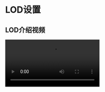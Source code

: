 # LOD设置 

## LOD介绍视频

<video controls src="https://arkimg.ark.online/02%E5%9C%BA%E6%99%AF%E7%AF%87%EF%BC%9A%E6%A8%A1%E5%9E%8BLOD%E4%BB%8B%E7%BB%8D.mp4" />



- **在编辑器中，您可在场景中放置一个网格模型，当玩家远离它的时候，可让该网格模型切换为不复杂的网格模型，以便让场景运行得更流畅。**

  ## LOD三角形百分比
  
  模型面数≤8000三角面的模型
  
  LOD1：50
  
  LOD2：25
  
  模型面数≥8000三角面内的模型
  
  LOD1：35
  
  LOD2：10
  
  ## 3ds Max制作lod步骤： 
  
  1.制作好lod并正确命名：
  
    原模型命名后缀LOD0 一级LOD命名后缀LOD1
  
  二级LOD命名后缀LOD2
  
  LOD模型制作完毕后后选中所有LOD打组，分组名就是导入模型的默认名字。
  
  ![img](https://arkimg.ark.online/1690947563590-7.png)
  
  2.在工具集里面找到Level Of Detail
  
  ![img](https://arkimg.ark.online/1690947563589-4.png)
  
  3.选中模型Create New Set,创建新的LOD集，做完这一步就可以导出FBX准备导入UE。
  
  ![img](https://arkimg.ark.online/1690947563590-5.png)
  
  4.导入UE的时候确保勾选上了Import Mesh LODs，如下图。导入后重新设置LOD、碰撞。
  
  ![img](https://arkimg.ark.online/1690947563590-6.png)